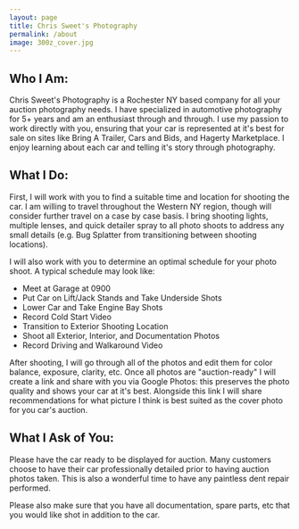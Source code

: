 ```yaml
---
layout: page
title: Chris Sweet's Photography
permalink: /about
image: 300z_cover.jpg
---
```


## Who I Am:
Chris Sweet's Photography is a Rochester NY based company for all your auction photography needs. I have specialized in automotive photography for 5+ years and am an enthusiast through and through. I use my passion to work directly with you, ensuring that your car is represented at it's best for sale on sites like Bring A Trailer, Cars and Bids, and Hagerty Marketplace. I enjoy learning about each car and telling it's story through photography.

## What I Do:
First, I will work with you to find a suitable time and location for shooting the car. I am willing to travel throughout the Western NY region, though will consider further travel on a case by case basis. I bring shooting lights, multiple lenses, and quick detailer spray to all photo shoots to address any small details (e.g. Bug Splatter from transitioning between shooting locations).

I will also work with you to determine an optimal schedule for your photo shoot. A typical schedule may look like:

* Meet at Garage at 0900
* Put Car on Lift/Jack Stands and Take Underside Shots
* Lower Car and Take Engine Bay Shots
* Record Cold Start Video
* Transition to Exterior Shooting Location
* Shoot all Exterior, Interior, and Documentation Photos
* Record Driving and Walkaround Video

After shooting, I will go through all of the photos and edit them for color balance, exposure, clarity, etc. Once all photos are "auction-ready" I will create a link and share with you via Google Photos: this preserves the photo quality and shows your car at it's best. Alongside this link I will share recommendations for what picture I think is best suited as the cover photo for you car's auction. 

## What I Ask of You:
Please have the car ready to be displayed for auction. Many customers choose to have their car professionally detailed prior to having auction photos taken. This is also a wonderful time to have any paintless dent repair performed.

Please also make sure that you have all documentation, spare parts, etc that you would like shot in addition to the car. 

